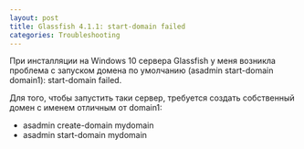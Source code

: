 ```yaml
---
layout: post
title: Glassfish 4.1.1: start-domain failed
categories: Troubleshooting
---
```


При инсталляции на Windows 10 сервера Glassfish у меня возникла проблема с запуском домена по умолчанию (asadmin start-domain domain1): start-domain failed. 

Для того, чтобы запустить таки сервер, требуется создать собственный домен  с именем отличным от domain1:
* asadmin create-domain mydomain
* asadmin start-domain mydomain














